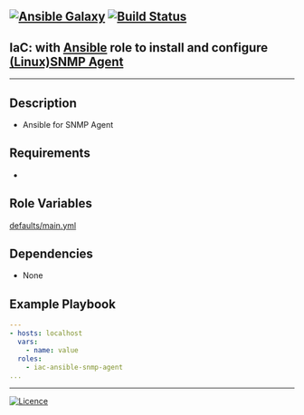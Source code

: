 [![Ansible Galaxy](https://img.shields.io/badge/Ansible%20Galaxy-SNMP%20SERVER-blue.svg)](https://galaxy.ansible.com/wluisaraujo/iac-ansible-snmp-agent) [![Build Status](https://travis-ci.org/wluisaraujo/iac-ansible-snmp-agent.svg?branch=master)](https://travis-ci.org/wluisaraujo/iac-ansible-snmp-agent)
---
## IaC: with [Ansible](https://www.ansible.com) role to install and configure [(Linux)SNMP Agent](www.net-snmp.org/)
------------

Description
------------

 * Ansible for SNMP Agent

Requirements
------------

 *

Role Variables
--------------

[defaults/main.yml](defaults/main.yml)

Dependencies
------------

* None

Example Playbook
----------------
```yaml
---
- hosts: localhost
  vars:
    - name: value
  roles:
    - iac-ansible-snmp-agent
...    
```

----------------
[![Licence](https://img.shields.io/badge/License-GPL%20v3-red.svg)](https://www.gnu.org/licenses/gpl-3.0.pt-br.html)
